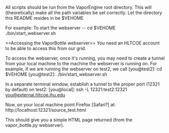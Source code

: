 
All scripts should be run from the VaporEngine root directory. 
This will (theoretically) make all the path variables be set correctly.
Let the directory this README resides in be $VEHOME

For example:
To start the webserver --
cd $VEHOME
./bin/start_webserver.sh


==Accessing the VaporBottle webserver==
You need an HLTCOE account to be able to access this from our grid.

To access the webserver, once it's running, you may need to create a tunnel from your local
machine to the machine the webserver is running on. For example, if we are running the 
webserver on test2, we call
[you@test2]: cd $VEHOME
[you@test2]: ./bin/start_webserver.sh

In a separate terminal window, establish a tunnel to the proper port (12321 by default) on test2:
[you@local]: ssh -L 12321:test2:12321 you@external.hltcoe.jhu.edu

Now, on your local machine point Firefox [Safari?] at:
http://localhost:12321/source_test.html 

This should give you a simple HTML page returned (from the vapor_bottle.py webserver).


